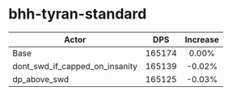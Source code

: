 # bhh-tyran-standard
| Actor | DPS | Increase |
|---|:---:|:---:|
|Base|165174|0.00%|
|dont_swd_if_capped_on_insanity|165139|-0.02%|
|dp_above_swd|165125|-0.03%|
